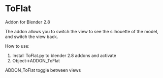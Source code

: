 # ToFlat
Addon for Blender 2.8

The addon allows you to switch the view to see the silhouette of the model, and switch the view back.

How to use:
1) Install ToFlat.py to blender 2.8 addons and activate
2) Object->ADDON_ToFlat

ADDON_ToFlat toggle between views 
